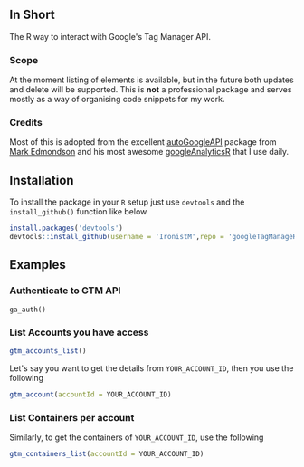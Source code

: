 ## In Short
The R way to interact with Google's Tag Manager API.

### Scope
At the moment listing of elements is available, but in the future both updates
 and delete will be supported. This is **not** a professional package and serves mostly as a way of organising code snippets for my work.

### Credits
Most of this is adopted from the excellent [autoGoogleAPI](https://github.com/MarkEdmondson1234/autoGoogleAPI) package from [Mark Edmondson](r@sunholo.com) and his most awesome [googleAnalyticsR](http://code.markedmondson.me/googleAnalyticsR) that I use daily.

## Installation
To install the package in your `R` setup just use `devtools` and the `install_github()` function like below 

```R
install.packages('devtools')
devtools::install_github(username = 'IronistM',repo = 'googleTagManageR')
```
## Examples

### Authenticate to GTM API

```
ga_auth()
```


### List Accounts you have access

```R
gtm_accounts_list()
```

Let's say you want to get the details from `YOUR_ACCOUNT_ID`, then you use the following

```R
gtm_account(accountId = YOUR_ACCOUNT_ID)
```

### List Containers per account

Similarly, to get the containers of `YOUR_ACCOUNT_ID`, use the following

```R
gtm_containers_list(accountId = YOUR_ACCOUNT_ID)
```
